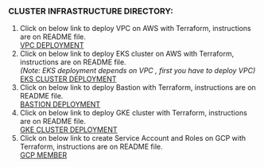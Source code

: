 ### CLUSTER INFRASTRUCTURE DIRECTORY: 
1. Click on  below link  to deploy VPC on AWS with Terraform, instructions are on README file.  
 [VPC DEPLOYMENT](https://github.com/fuchicorp/cluster-infrastructure/tree/master/aws/vpc-project)
2. Click on  below link to deploy EKS  cluster on AWS with Terraform, instructions are on README file.   
 *(Note: EKS deployment depends on VPC , first you have to deploy VPC)*     
  [EKS CLUSTER DEPLOYMENT](https://github.com/fuchicorp/cluster-infrastructure/tree/master/aws/eks)
3. Click on  below link to deploy  Bastion with Terraform, instructions are on README file.  
 [BASTION DEPLOYMENT](https://github.com/fuchicorp/cluster-infrastructure/tree/master/fuchicorp-bastion)
4. Click on  below link to deploy GKE cluster  with Terraform, instructions are on README file.  
[GKE CLUSTER DEPLOYMENT](https://github.com/fuchicorp/cluster-infrastructure/tree/master/kube-cluster)
5. Click on below link to create Service Account and Roles on GCP with Terraform,  instructions are on README file.  
 [GCP MEMBER ](https://github.com/fuchicorp/cluster-infrastructure/tree/master/google_members)

 
